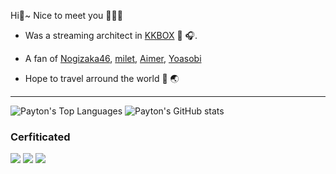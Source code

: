 Hi👋~ Nice to meet you 🙋🏼‍♂️

- Was a streaming architect in [KKBOX](https://kkcompany.com) 📡 🎧.

- A fan of [Nogizaka46](https://www.nogizaka46.com/), [milet](https://www.milet.jp/), [Aimer](https://www.aimer-web.jp/), [Yoasobi](https://music.youtube.com/channel/UCI6B8NkZKqlFWoiC_xE-hzA)

- Hope to travel arround the world 🛫 🌏

---

![Payton's Top Languages](https://github-readme-stats.vercel.app/api/top-langs?username=payt0nc&show_icons=true&theme=chartreuse-dark) ![Payton's GitHub stats](https://github-readme-stats.vercel.app/api?username=payt0nc&show_icons=true&theme=chartreuse-dark) 

### Cerfiticated 
[![](https://images.credly.com/size/110x110/images/0e284c3f-5164-4b21-8660-0d84737941bc/image.png)](https://www.credly.com/badges/e46a81a5-93fe-42bc-84a9-64c8dfc1fb6b/public_url) [![](https://images.credly.com/size/110x110/images/2d84e428-9078-49b6-a804-13c15383d0de/image.png)](https://www.credly.com/badges/ae904399-0e01-4813-9401-a672ecbbe7c2/public_url) [![](https://images.credly.com/size/110x110/images/99289602-861e-4929-8277-773e63a2fa6f/image.png)](https://www.credly.com/badges/258775ec-e6aa-4b45-b9a6-35f769fa3ca1/public_url)
